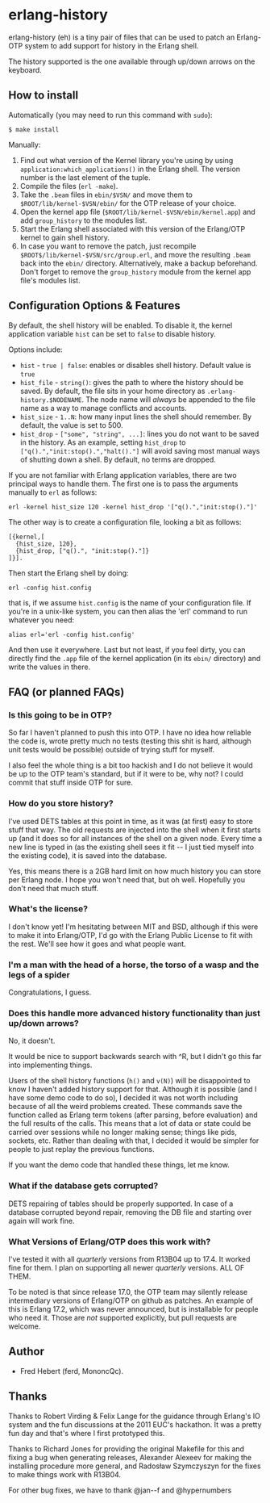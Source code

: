# erlang-history #

erlang-history (eh) is a tiny pair of files that can be used to patch an Erlang-OTP system to add support for history in the Erlang shell.

The history supported is the one available through up/down arrows on the keyboard.

## How to install ##

Automatically (you may need to run this command with `sudo`):

 `$ make install`

Manually:

1. Find out what version of the Kernel library you're using by using `application:which_applications()` in the Erlang shell. The version number is the last element of the tuple.
2. Compile the files (`erl -make`).
3. Take the `.beam` files in `ebin/$VSN/` and move them to `$ROOT/lib/kernel-$VSN/ebin/` for the OTP release of your choice.
4. Open the kernel app file (`$ROOT/lib/kernel-$VSN/ebin/kernel.app`) and add `group_history` to the modules list.
5. Start the Erlang shell associated with this version of the Erlang/OTP kernel to gain shell history.
6. In case you want to remove the patch, just recompile `$ROOT$/lib/kernel-$VSN/src/group.erl`, and move the resulting `.beam` back into the `ebin/` directory. Alternatively, make a backup beforehand. Don't forget to remove the `group_history` module from the kernel app file's modules list.

## Configuration Options & Features ##

By default, the shell history will be enabled. To disable it, the kernel application variable `hist` can be set to `false` to disable history.

Options include:

- `hist` - `true | false`: enables or disables shell history. Default value is `true`
- `hist_file` - `string()`: gives the path to where the history should be saved. By default, the file sits in your home directory as `.erlang-history.$NODENAME`. The node name will *always* be appended to the file name as a way to manage conflicts and accounts.
- `hist_size` - `1..N`: how many input lines the shell should remember. By default, the value is set to 500.
- `hist_drop` - `["some", "string", ...]`: lines you do not want to be saved in the history. As an example, setting `hist_drop` to `["q().","init:stop().","halt()."]` will avoid saving most manual ways of shutting down a shell. By default, no terms are dropped.

If you are not familiar with Erlang application variables, there are two principal ways to handle them. The first one is to pass the arguments manually to `erl` as follows:

    erl -kernel hist_size 120 -kernel hist_drop '["q().","init:stop()."]'

The other way is to create a configuration file, looking a bit as follows:

    [{kernel,[
      {hist_size, 120},
      {hist_drop, ["q().", "init:stop()."]}
    ]}].

Then start the Erlang shell by doing:

    erl -config hist.config

that is, if we assume `hist.config` is the name of your configuration file. If you're in a unix-like system, you can then alias the 'erl' command to run whatever you need:

    alias erl='erl -config hist.config'

And then use it everywhere. Last but not least, if you feel dirty, you can directly find the `.app` file of the kernel application (in its `ebin/` directory) and write the values in there.

## FAQ (or planned FAQs) ##

### Is this going to be in OTP? ###

So far I haven't planned to push this into OTP. I have no idea how reliable the code is, wrote pretty much no tests (testing this shit is hard, although unit tests would be possible) outside of trying stuff for myself.

I also feel the whole thing is a bit too hackish and I do not believe it would be up to the OTP team's standard, but if it were to be, why not? I could commit that stuff inside OTP for sure.

### How do you store history? ###

I've used DETS tables at this point in time, as it was (at first) easy to store stuff that way. The old requests are injected into the shell when it first starts up (and it does so for all instances of the shell on a given node. Every time a new line is typed in (as the existing shell sees it fit -- I just tied myself into the existing code), it is saved into the database.

Yes, this means there is a 2GB hard limit on how much history you can store per Erlang node. I hope you won't need that, but oh well. Hopefully you don't need that much stuff.

### What's the license? ###

I don't know yet! I'm hesitating between MIT and BSD, although if this were to make it into Erlang/OTP, I'd go with the Erlang Public License to fit with the rest. We'll see how it goes and what people want.

### I'm a man with the head of a horse, the torso of a wasp and the legs of a spider ###

Congratulations, I guess.

### Does this handle more advanced history functionality than just up/down arrows? ###

No, it doesn't.

It would be nice to support backwards search with ^R, but I didn't go this far into implementing things.

Users of the shell history functions (`h()` and `v(N)`) will be disappointed to know I haven't added history support for that. Although it is possible (and I have some demo code to do so), I decided it was not worth including because of all the weird problems created. These commands save the function called as Erlang term tokens (after parsing, before evaluation) and the full results of the calls. This means that a lot of data or state could be carried over sessions while no longer making sense; things like pids, sockets, etc. Rather than dealing with that, I decided it would be simpler for people to just replay the previous functions.

If you want the demo code that handled these things, let me know.

### What if the database gets corrupted? ###

DETS repairing of tables should be properly supported. In case of a database corrupted beyond repair, removing the DB file and starting over again will work fine.

### What Versions of Erlang/OTP does this work with? ###

I've tested it with all *quarterly* versions from R13B04 up to 17.4. It worked fine for them. I plan on supporting all newer *quarterly* versions. ALL OF THEM.

To be noted is that since release 17.0, the OTP team may silently release intermediary versions of Erlang/OTP on github as patches. An example of this is
Erlang 17.2, which was never announced, but is installable for people who need it. Those are *not* supported explicitly, but pull requests are welcome.

## Author ##

- Fred Hebert (ferd, MononcQc).

## Thanks ##

Thanks to Robert Virding & Felix Lange for the guidance through Erlang's IO system and the fun discussions at the 2011 EUC's hackathon. It was a pretty fun day and that's where I first prototyped this.

Thanks to Richard Jones for providing the original Makefile for this and fixing a bug when generating releases, Alexander Alexeev for making the installing procedure more general, and Radosław Szymczyszyn for the fixes to make things work with R13B04.

For other bug fixes, we have to thank @jan--f and @hypernumbers
